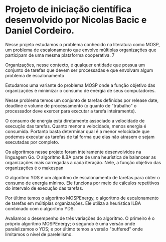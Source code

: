 # Projeto de iniciação científica desenvolvido por Nicolas Bacic e Daniel Cordeiro.

Nesse projeto estudamos o problema conhecido na literatura como MOSP, um problema de escalonamento que envolve múltiplas organizações que participam de uma mesma plataforma cooperativa. 7

Organizações, nesse contexto, é qualquer entidade que possua um conjunto de tarefas que devem ser processadas e que envolvam algum problema de escalonamento

Estudamos uma variante do problema MOSP onde a função objetivo das organizações é minimizar o consumo de energia de seus computadores. 

Nesse problema temos um conjunto de tarefas definidas por release date, deadline e volume de processamento (o quanto de "trabalho" o processador deve exercer para executar a tarefa inteiramente).

O consumo de energia está diretamente associado a velocidade de execução das tarefas. Quanto menor a velocidade, menos energia é consumida. Portanto basta determinar qual é a menor velocidade que podemos executar as tarefas de tal forma que elas não atrasem e sejam executadas por completo.

Os algoritmos nesse projeto foram inteiramente desenvolvidos na linguagem Go. O algoritmo ILBA parte de uma heurística de balancear as organizações mais carregadas a cada iteração. Nele, a função objetivo das organizações é o makespan

O algoritmo YDS é um algoritmo de escalonamento de tarefas para obter o consumo de energia mínimo. Ele funciona por meio de cálculos repetitivos do intervalo de execução das tarefas.

Por último temos o algoritmo MOSPEnergy, o algoritmo de escalonamento de tarefas em múltiplas organizações. Ele utiliza a heurística ILBA combinado com o algoritmo YDS.

Avaliamos o desempenho de três variações do algoritmo. O primeiro é o próprio algoritmo MOSPEnergy; o segundo é uma versão onde paralelizamos o YDS; e por último temos a versão "buffered" onde limitamos o nível de parelelismo. 
